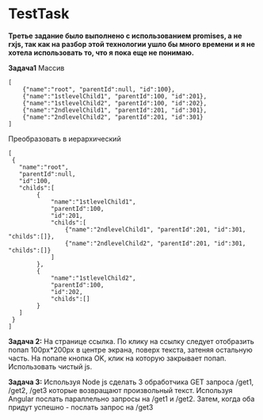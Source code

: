 # TestTask

**Третье задание было выполнено с использованием promises, а не rxjs, так как на разбор этой технологии ушло бы много времени и я не хотела использовать то, что я пока еще не понимаю.**

**Задача1**
Массив
```
[
	{"name":"root", "parentId":null, "id":100},
	{"name":"1stlevelChild1", "parentId":100, "id":201},
	{"name":"1stlevelChild2", "parentId":100, "id":202},
	{"name":"2ndlevelChild1", "parentId":201, "id":301},
	{"name":"2ndlevelChild2", "parentId":201, "id":301}
]
```
Преобразовать в иерархический
```
[
 {
   "name":"root", 
   "parentId":null, 
   "id":100, 
   "childs":[
		{
			"name":"1stlevelChild1", 
			"parentId":100, 
			"id":201, 
			"childs":[
				{"name":"2ndlevelChild1", "parentId":201, "id":301, "childs":[]},
				{"name":"2ndlevelChild2", "parentId":201, "id":301, "childs":[]}
			]
		},
		{
			"name":"1stlevelChild2", 
			"parentId":100, 
			"id":202,
			"childs":[]
		}
   ]
 }
]
```

**Задача 2:**
На странице ссылка. По клику на ссылку следует отобразить попап 100px*200px в центре экрана, поверх текста, затеняя остальную часть. 
На попапе кнопка OK, клик на которую закрывает попап.
Использовать чистый js.

**Задача 3:**
Используя Node js сделать 3 обработчика GET запроса /get1, /get2, /get3 которые возвращают произвольный текст. 
Используя Angular послать параллельно запросы на /get1 и /get2. Затем, когда оба придут успешно - послать запрос на /get3
